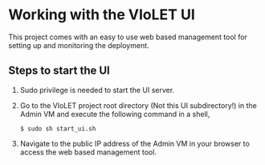 # Working with the VIoLET UI

This project comes with an easy to use web based management tool for setting up and monitoring the deployment.

## Steps to start the UI

1. Sudo privilege is needed to start the UI server.
2. Go to the VIoLET project root directory (Not this UI subdirectory!) in the Admin VM and execute the following command in a shell,
    
    ```
    $ sudo sh start_ui.sh
    ```
3. Navigate to the public IP address of the Admin VM in your browser to access the web based management tool.
